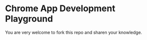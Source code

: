 Chrome App Development Playground
=================================

You are very welcome to fork this repo
and sharen your knowledge.

